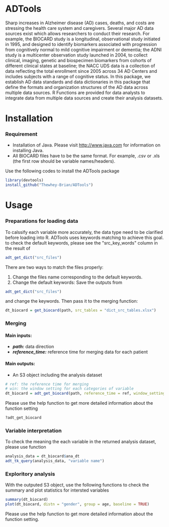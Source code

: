 # ADTools


Sharp increases in Alzheimer disease (AD) cases, deaths, and
    costs are stressing the health care system and caregivers. Several major AD data
    sources exist which allows researchers to conduct their research. For example,
    the BIOCARD study is a longitudinal, observational study initiated in 1995, and
    designed to identify biomarkers associated with progression from cognitively
    normal to mild cognitive impairment or dementia; the ADNI study is a multicenter
    observation study launched in 2004, to collect clinical, imaging, genetic and
    biospecimen biomarkers from cohorts of different clinical states at baseline;
    the NACC UDS data is a collection of data reflecting the total enrollment since
    2005 across 34 AD Centers and includes subjects with a range of cognitive
    status. In this package, we establish AD data standards and data dictionaries in
    this package that define the formats and organization structures of the AD data
    across multiple data sources. R Functions are provided for data analysts to
    integrate data from multiple data sources and create their analysis datasets.


# Installation

### Requirement
- Installation of Java. Please visit http://www.java.com for information on installing Java.
- All BIOCARD files have to be the same format. For example, .csv or .xls (the first row should be variable names/headers).

Use the following codes to install the ADTools package
```R
library(devtools)
install_github("Thewhey-Brian/ADTools")
```

# Usage

### Preparations for loading data
To calssify each variable more accurately, the data type need to be clarified before loading into R. ADTools uses keywords matching to achieve this goal. to check the default keywords, please see the "src_key_words" column in the result of
```R
adt_get_dict("src_files")
```
There are two ways to match the files properly:
1. Change the files name corresponding to the default keywords.
2. Change the default keywords: 
Save the outputs from
```R
adt_get_dict("src_files")
```
and change the keywords. Then pass it to the merging function:
```R
dt_biocard = get_biocard(path, src_tables = "dict_src_tables.xlsx")
```

### Merging
#### Main inputs: 
- ***path:*** data direction
- ***reference_time:*** reference time for merging data for each patient
#### Main outputs: 
- An S3 object including the analysis dataset

```R
# ref: the reference time for merging
# win: the window setting for each categories of variable
dt_biocard = adt_get_biocard(path, reference_time = ref, window_setting = win, src_tables = "dict_src_tables.xlsx")
```
Please use the help function to get more detailed information about the function setting
```R
?adt_get_biocard
```

### Variable interpretation
To check the meaning the each variable in the returned analysis dataset, please use function
```R
analysis_data = dt_biocard$ana_dt
adt_tk_query(analysis_data, "variable name")
```

### Exploritory analysis
With the outputed S3 object, use the following functions to check the summary and plot statistics for intersted variables
```R
summary(dt_biocard)
plot(dt_biocard, distn = "gender", group = age, baseline = TRUE)
```
Please use the help function to get more detailed information about the function setting.

